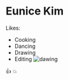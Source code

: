 # Eunice Kim
Likes:

* Cooking
* Dancing
* Drawing
* Editing
![dawing](http://www.ohmagif.com/wp-content/uploads/2011/09/infinite-drawing.gif)

:+1: :boom: 
